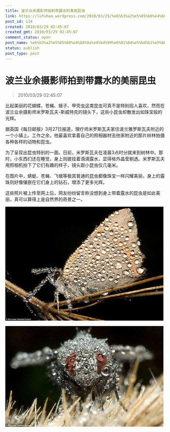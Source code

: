 ```yaml
---
title: 波兰业余摄影师拍到带露水的美丽昆虫
link: https://lufuhao.wordpress.com/2010/03/29/%e6%b3%a2%e5%85%b0%e4%b8%9a%e4%bd%99%e6%91%84%e5%bd%b1%e5%b8%88%e6%8b%8d%e5%88%b0%e5%b8%a6%e9%9c%b2%e6%b0%b4%e7%9a%84%e7%be%8e%e4%b8%bd%e6%98%86%e8%99%ab/
post_id: 114
created: 2010/03/29 02:45:07
created_gmt: 2010/03/29 02:45:07
comment_status: open
post_name: %e6%b3%a2%e5%85%b0%e4%b8%9a%e4%bd%99%e6%91%84%e5%bd%b1%e5%b8%88%e6%8b%8d%e5%88%b0%e5%b8%a6%e9%9c%b2%e6%b0%b4%e7%9a%84%e7%be%8e%e4%b8%bd%e6%98%86%e8%99%ab
status: publish
post_type: post
---
```


# 波兰业余摄影师拍到带露水的美丽昆虫

> 2010/03/29 02:45:07

 

比起美丽的花蝴蝶，苍蝇、蛾子、甲壳虫这类昆虫可真不是特别招人喜欢，然而在波兰业余摄影师米罗斯瓦夫-斯威特克的镜头下，这些小昆虫却散发出如珠宝般的光辉。

据英国《每日邮报》3月27日报道，理疗师米罗斯瓦夫家住波兰雅罗斯瓦夫附近的一个小镇上。工作之余，他最喜欢拿着自己的照相器材去他家附近的那片树林拍摄各种各样的动物和昆虫。

为了呈现出昆虫特别的一面。日前，米罗斯瓦夫在凌晨3点时分就来到树林中。那时，小东西们还在睡觉，身上则披挂着滴滴露水，显得格外晶莹剔透。米罗斯瓦夫用照相机拍下了它们有趣的样子，镜头距小昆虫仅几毫米。

在图片中，蜻蜓、苍蝇、飞蛾等极其普通的昆虫都像珠宝一样闪耀美丽，身上的露珠则好像镶嵌在它们身上的钻石，增添了更多光辉。

这些照片被上传至网上后，网友纷纷留言称没想到身上带着露水的昆虫是如此美丽，真可以算得上是自然界的奇景之一。

![20100329-024507-0001](/assets/images/20100329-024507-0001.jpg)

![20100329-024507-0002](/assets/images/20100329-024507-0002.jpg)
